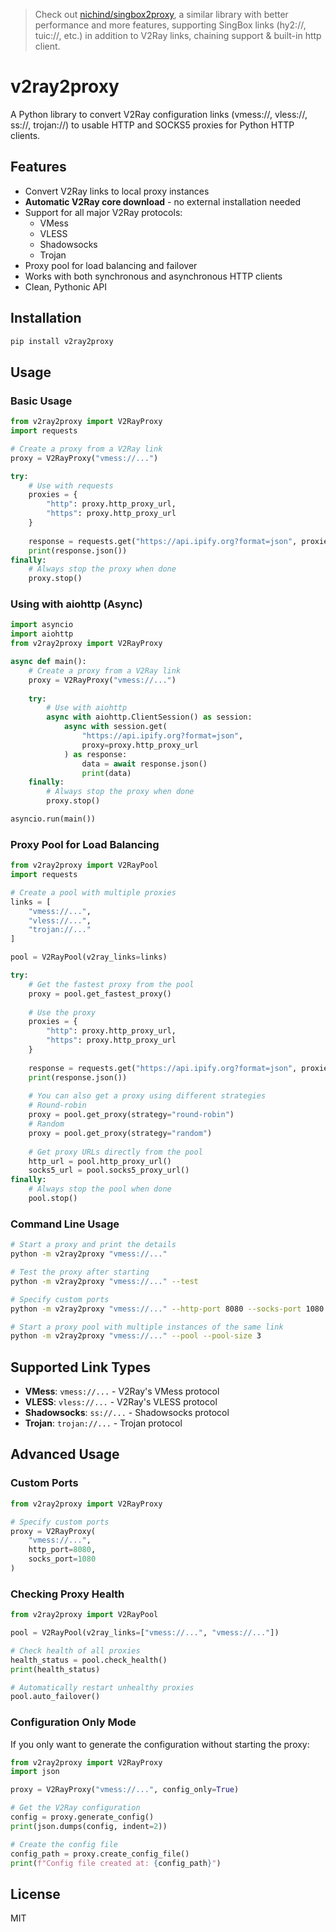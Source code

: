 > Check out [nichind/singbox2proxy](https://github.com/nichind/singbox2proxy), a similar library with better performance and more features, supporting SingBox links (hy2://, tuic://, etc.) in addition to V2Ray links, chaining support & built-in http client.


# v2ray2proxy

A Python library to convert V2Ray configuration links (vmess://, vless://, ss://, trojan://) to usable HTTP and SOCKS5 proxies for Python HTTP clients.

## Features

- Convert V2Ray links to local proxy instances
- **Automatic V2Ray core download** - no external installation needed
- Support for all major V2Ray protocols:
  - VMess
  - VLESS
  - Shadowsocks
  - Trojan
- Proxy pool for load balancing and failover
- Works with both synchronous and asynchronous HTTP clients
- Clean, Pythonic API

## Installation

```bash
pip install v2ray2proxy
```

## Usage

### Basic Usage

```python
from v2ray2proxy import V2RayProxy
import requests

# Create a proxy from a V2Ray link
proxy = V2RayProxy("vmess://...")

try:
    # Use with requests
    proxies = {
        "http": proxy.http_proxy_url,
        "https": proxy.http_proxy_url
    }
    
    response = requests.get("https://api.ipify.org?format=json", proxies=proxies)
    print(response.json())
finally:
    # Always stop the proxy when done
    proxy.stop()
```

### Using with aiohttp (Async)

```python
import asyncio
import aiohttp
from v2ray2proxy import V2RayProxy

async def main():
    # Create a proxy from a V2Ray link
    proxy = V2RayProxy("vmess://...")
    
    try:
        # Use with aiohttp
        async with aiohttp.ClientSession() as session:
            async with session.get(
                "https://api.ipify.org?format=json",
                proxy=proxy.http_proxy_url
            ) as response:
                data = await response.json()
                print(data)
    finally:
        # Always stop the proxy when done
        proxy.stop()

asyncio.run(main())
```

### Proxy Pool for Load Balancing

```python
from v2ray2proxy import V2RayPool
import requests

# Create a pool with multiple proxies
links = [
    "vmess://...",
    "vless://...",
    "trojan://..."
]

pool = V2RayPool(v2ray_links=links)

try:
    # Get the fastest proxy from the pool
    proxy = pool.get_fastest_proxy()
    
    # Use the proxy
    proxies = {
        "http": proxy.http_proxy_url,
        "https": proxy.http_proxy_url
    }
    
    response = requests.get("https://api.ipify.org?format=json", proxies=proxies)
    print(response.json())
    
    # You can also get a proxy using different strategies
    # Round-robin
    proxy = pool.get_proxy(strategy="round-robin")
    # Random
    proxy = pool.get_proxy(strategy="random")
    
    # Get proxy URLs directly from the pool
    http_url = pool.http_proxy_url()
    socks5_url = pool.socks5_proxy_url()
finally:
    # Always stop the pool when done
    pool.stop()
```

### Command Line Usage

```bash
# Start a proxy and print the details
python -m v2ray2proxy "vmess://..."

# Test the proxy after starting
python -m v2ray2proxy "vmess://..." --test

# Specify custom ports
python -m v2ray2proxy "vmess://..." --http-port 8080 --socks-port 1080

# Start a proxy pool with multiple instances of the same link
python -m v2ray2proxy "vmess://..." --pool --pool-size 3
```

## Supported Link Types

- **VMess**: `vmess://...` - V2Ray's VMess protocol
- **VLESS**: `vless://...` - V2Ray's VLESS protocol
- **Shadowsocks**: `ss://...` - Shadowsocks protocol
- **Trojan**: `trojan://...` - Trojan protocol

## Advanced Usage

### Custom Ports

```python
from v2ray2proxy import V2RayProxy

# Specify custom ports
proxy = V2RayProxy(
    "vmess://...",
    http_port=8080,
    socks_port=1080
)
```

### Checking Proxy Health

```python
from v2ray2proxy import V2RayPool

pool = V2RayPool(v2ray_links=["vmess://...", "vmess://..."])

# Check health of all proxies
health_status = pool.check_health()
print(health_status)

# Automatically restart unhealthy proxies
pool.auto_failover()
```

### Configuration Only Mode

If you only want to generate the configuration without starting the proxy:

```python
from v2ray2proxy import V2RayProxy
import json

proxy = V2RayProxy("vmess://...", config_only=True)

# Get the V2Ray configuration
config = proxy.generate_config()
print(json.dumps(config, indent=2))

# Create the config file
config_path = proxy.create_config_file()
print(f"Config file created at: {config_path}")
```

## License

MIT
